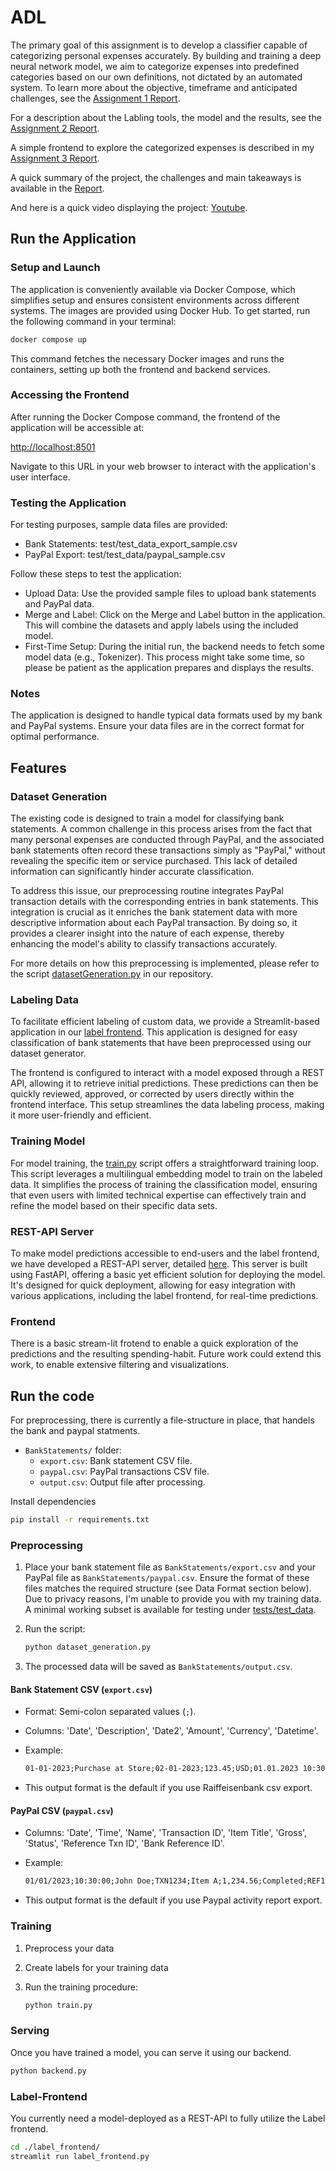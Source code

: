 # ADL

The primary goal of this assignment is to develop a classifier capable of categorizing personal expenses accurately. By building and training a deep neural network model, we aim to categorize expenses into predefined categories based on our own definitions, not dictated by an automated system.
To learn more about the objective, timeframe and anticipated challenges, see the [Assignment 1 Report](./Assignment1.md).

For a description about the Labling tools, the model and the results, see the [Assignment 2 Report](./Assignment2.md).

A simple frontend to explore the categorized expenses is described in my [Assignment 3 Report](./Assignment3.md).

A quick summary of the project, the challenges and main takeaways is available in the [Report](./Report.md).

And here is a quick video displaying the project: [Youtube](https://youtu.be/TTNTPjDMj8I?feature=shared).

## Run the Application

### Setup and Launch

The application is conveniently available via Docker Compose, which simplifies setup and ensures consistent environments across different systems. The images are provided using Docker Hub. To get started, run the following command in your terminal:

```bash
docker compose up
```

This command fetches the necessary Docker images and runs the containers, setting up both the frontend and backend services.

### Accessing the Frontend

After running the Docker Compose command, the frontend of the application will be accessible at:

<http://localhost:8501>

Navigate to this URL in your web browser to interact with the application's user interface.

### Testing the Application

For testing purposes, sample data files are provided:

* Bank Statements: test/test_data_export_sample.csv
* PayPal Export: test/test_data/paypal_sample.csv

Follow these steps to test the application:

* Upload Data: Use the provided sample files to upload bank statements and PayPal data.
* Merge and Label: Click on the Merge and Label button in the application. This will combine the datasets and apply labels using the included model.
* First-Time Setup: During the initial run, the backend needs to fetch some model data (e.g., Tokenizer). This process might take some time, so please be patient as the application prepares and displays the results.

### Notes

The application is designed to handle typical data formats used by my bank and PayPal systems. Ensure your data files are in the correct format for optimal performance.

## Features

### Dataset Generation

The existing code is designed to train a model for classifying bank statements. A common challenge in this process arises from the fact that many personal expenses are conducted through PayPal, and the associated bank statements often record these transactions simply as "PayPal," without revealing the specific item or service purchased. This lack of detailed information can significantly hinder accurate classification.

To address this issue, our preprocessing routine integrates PayPal transaction details with the corresponding entries in bank statements. This integration is crucial as it enriches the bank statement data with more descriptive information about each PayPal transaction. By doing so, it provides a clearer insight into the nature of each expense, thereby enhancing the model's ability to classify transactions accurately.

For more details on how this preprocessing is implemented, please refer to the script [datasetGeneration.py](./datasetGeneration.py) in our repository.

### Labeling Data

To facilitate efficient labeling of custom data, we provide a Streamlit-based application in our [label frontend](./label_frontend/label_frontend.py). This application is designed for easy classification of bank statements that have been preprocessed using our dataset generator.

The frontend is configured to interact with a model exposed through a REST API, allowing it to retrieve initial predictions. These predictions can then be quickly reviewed, approved, or corrected by users directly within the frontend interface. This setup streamlines the data labeling process, making it more user-friendly and efficient.

### Training Model

For model training, the [train.py](./train.py) script offers a straightforward training loop. This script leverages a multilingual embedding model to train on the labeled data. It simplifies the process of training the classification model, ensuring that even users with limited technical expertise can effectively train and refine the model based on their specific data sets.

### REST-API Server

To make model predictions accessible to end-users and the label frontend, we have developed a REST-API server, detailed [here](./backend.py). This server is built using FastAPI, offering a basic yet efficient solution for deploying the model. It's designed for quick deployment, allowing for easy integration with various applications, including the label frontend, for real-time predictions.

### Frontend

There is a basic stream-lit frotend to enable a quick exploration of the predictions and the resulting spending-habit. Future work could extend this work, to enable extensive filtering and visualizations.

## Run the code

For preprocessing, there is currently a file-structure in place, that handels the bank and paypal statments.

* `BankStatements/` folder:
  * `export.csv`: Bank statement CSV file.
  * `paypal.csv`: PayPal transactions CSV file.
  * `output.csv`: Output file after processing.

Install dependencies

```bash
pip install -r requirements.txt
```

### Preprocessing

1. Place your bank statement file as `BankStatements/export.csv` and your PayPal file as `BankStatements/paypal.csv`. Ensure the format of these files matches the required structure (see Data Format section below). Due to privacy reasons, I'm unable to provide you with my training data. A minimal working subset is available for testing under  [tests/test_data](./tests/test_data/).

2. Run the script:

   ```python
   python dataset_generation.py
   ```

3. The processed data will be saved as `BankStatements/output.csv`.

#### Bank Statement CSV (`export.csv`)

* Format: Semi-colon separated values (`;`).
* Columns: 'Date', 'Description', 'Date2', 'Amount', 'Currency', 'Datetime'.
* Example:

  ```txt
  01-01-2023;Purchase at Store;02-01-2023;123.45;USD;01.01.2023 10:30:00:000
  ```

* This output format is the default if you use Raiffeisenbank csv export.

#### PayPal CSV (`paypal.csv`)

* Columns: 'Date', 'Time', 'Name', 'Transaction ID', 'Item Title', 'Gross', 'Status', 'Reference Txn ID', 'Bank Reference ID'.
* Example:

  ```txt
  01/01/2023;10:30:00;John Doe;TXN1234;Item A;1,234.56;Completed;REF123;BANK123
  ```

* This output format is the default if you use Paypal activity report export.

### Training

1. Preprocess your data
2. Create labels for your training data
3. Run the training procedure:

    ```bash
    python train.py
    ```

### Serving

Once you have trained a model, you can serve it using our backend.

```sh
python backend.py
```

### Label-Frontend

You currently need a model-deployed as a REST-API to fully utilize the Label frontend.

```sh
cd ./label_frontend/
streamlit run label_frontend.py
```
